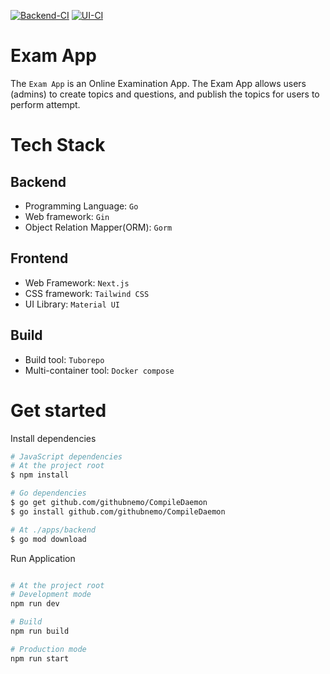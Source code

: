 [![Backend-CI](https://github.com/ckng0221/exam-app/actions/workflows/backend-ci.yml/badge.svg)](https://github.com/ckng0221/exam-app/actions/workflows/backend-ci.yml)
[![UI-CI](https://github.com/ckng0221/exam-app/actions/workflows/ui-ci.yml/badge.svg)](https://github.com/ckng0221/exam-app/actions/workflows/ui-ci.yml)

# Exam App

The `Exam App` is an Online Examination App. The Exam App allows users (admins) to create topics and questions, and publish the topics for users to perform attempt.

# Tech Stack

## Backend

- Programming Language: `Go`
- Web framework: `Gin`
- Object Relation Mapper(ORM): `Gorm`

## Frontend

- Web Framework: `Next.js`
- CSS framework: `Tailwind CSS`
- UI Library: `Material UI`

## Build

- Build tool: `Tuborepo`
- Multi-container tool: `Docker compose`

# Get started

Install dependencies

```bash
# JavaScript dependencies
# At the project root
$ npm install

# Go dependencies
$ go get github.com/githubnemo/CompileDaemon
$ go install github.com/githubnemo/CompileDaemon

# At ./apps/backend
$ go mod download
```

Run Application

```bash

# At the project root
# Development mode
npm run dev

# Build
npm run build

# Production mode
npm run start

```
